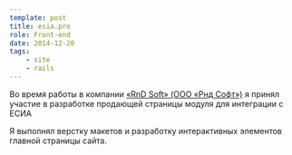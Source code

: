 ```yaml
---
template: post
title: esia.pro
role: Front-end
date: 2014-12-20
tags:
    - site
    - rails
---
```


Во время работы в компании [«RnD Soft» (ООО «Рнд Софт»)](//rnds.pro/) я принял участие в разработке продающей 
страницы модуля для интеграции c ЕСИА

Я выполнял верстку макетов и разработку интерактивных элементов главной страницы сайта.

